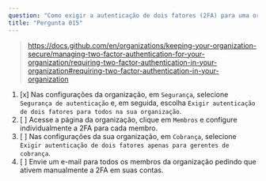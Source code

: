 ```yaml
---
question: "Como exigir a autenticação de dois fatores (2FA) para uma organização?"
title: "Pergunta 015"
---
```


> https://docs.github.com/en/organizations/keeping-your-organization-secure/managing-two-factor-authentication-for-your-organization/requiring-two-factor-authentication-in-your-organization#requiring-two-factor-authentication-in-your-organization
1. [x] Nas configurações da organização, em `Segurança`, selecione `Segurança de autenticação` e, em seguida, escolha `Exigir autenticação de dois fatores para todos na sua organização`.
1. [ ] Acesse a página da organização, clique em `Membros` e configure individualmente a 2FA para cada membro.
1. [ ] Nas configurações da sua organização, em `Cobrança`, selecione `Exigir autenticação de dois fatores apenas para gerentes de cobrança`.
1. [ ] Envie um e-mail para todos os membros da organização pedindo que ativem manualmente a 2FA em suas contas.
